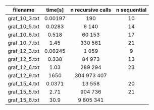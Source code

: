 |  **filename** |   **time[s]**  |    **n recursive calls** | **n sequential** | 
|:-------------:|:--------------:|:------------------------:| :------------------------:|
| graf_10_3.txt |     0.00197    |             190          | 10 | 15
| graf_10_5.txt |     0.0283     |           6 140          | 14 | 25
| graf_10_6.txt |     0.518      |          60 153          | 17 | 30
| graf_10_7.txt |     1.45       |         330 561          | 21 | 35 
| graf_12_3.txt |     0.00245    |          1 059           | 9 | 18
| graf_12_5.txt |     0.338      |          84 973          | 13 | 30
| graf_12_6.txt |     1.03       |         289 294          | 23 | 36
| graf_12_9.txt |     1650       |     304 973 407          || 
| graf_15_4.txt |     0.0371     |          13 558          | 20 | 30
| graf_15_5.txt |     2.71       |         904 736          | 21 | 37
| graf_15_6.txt |     30.9       |       9 805 341          ||